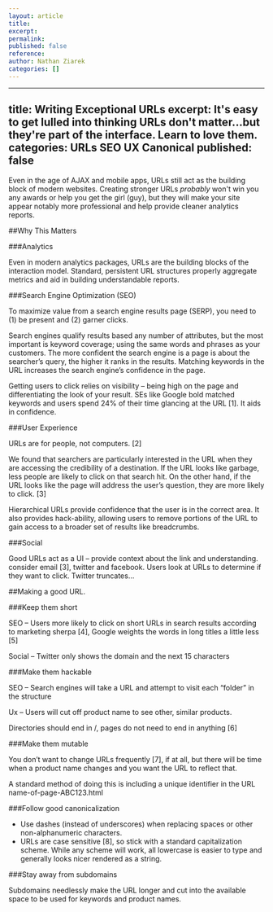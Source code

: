 ```yaml
---
layout: article
title: 
excerpt: 
permalink: 
published: false
reference: 
author: Nathan Ziarek
categories: []
---
```




---
title: Writing Exceptional URLs
excerpt: It's easy to get lulled into thinking URLs don't matter...but they're part of the interface. Learn to love them.
categories: URLs SEO UX Canonical
published: false
---

Even in the age of AJAX and mobile apps, URLs still act as the building block of modern websites. Creating stronger URLs *probably* won't win you any awards or help you get the girl (guy), but they will make your site appear notably more professional and help provide cleaner analytics reports.

##Why This Matters

###Analytics

Even in modern analytics packages, URLs are the building blocks of the interaction model. Standard, persistent URL structures properly aggregate metrics and aid in building understandable reports.

###Search Engine Optimization (SEO)

To maximize value from a search engine results page (SERP), you need to (1) be present and (2) garner clicks.

Search engines qualify results based any number of attributes, but the most important is keyword coverage; using the same words and phrases as your customers. The more confident the search engine is a page is about the searcher’s query, the higher it ranks in the results. Matching keywords in the URL increases the search engine’s confidence in the page.

Getting users to click relies on visibility – being high on the page and differentiating the look of your result. SEs like Google bold matched keywords and users spend 24% of their time glancing at the URL [1]. It aids in confidence.

###User Experience

URLs are for people, not computers. [2]

We found that searchers are particularly interested in the URL when they are accessing the credibility of a destination. If the URL looks like garbage, less people are likely to click on that search hit. On the other hand, if the URL looks like the page will address the user’s question, they are more likely to click. [3]

Hierarchical URLs provide confidence that the user is in the correct area. It also provides hack-ability, allowing users to remove portions of the URL to gain access to a broader set of results like breadcrumbs.

###Social

Good URLs act as a UI – provide context about the link and understanding. consider email [3], twitter and facebook. Users look at URLs to determine if they want to click. Twitter truncates...

##Making a good URL.

###Keep them short

SEO – Users more likely to click on short URLs in search results according to marketing sherpa [4], Google weights the words in long titles a little less [5]

Social – Twitter only shows the domain and the next 15 characters

###Make them hackable

SEO – Search engines will take a URL and attempt to visit each “folder” in the structure

Ux – Users will cut off product name to see other, similar products.

Directories should end in /, pages do not need to end in anything [6]

###Make them mutable

You don’t want to change URLs frequently [7], if at all, but there will be time when a product name changes and you want the URL to reflect that.

A standard method of doing this is including a unique identifier in the URL name-of-page-ABC123.html

###Follow good canonicalization

 * Use dashes (instead of underscores) when replacing spaces or other non-alphanumeric characters.
 * URLs are case sensitive [8], so stick with a standard capitalization scheme. While any scheme will work, all lowercase is easier to type and generally looks nicer rendered as a string.

###Stay away from subdomains

Subdomains needlessly make the URL longer and cut into the available space to be used for keywords and product names.

<!--
/catalog/name-of-product-uniqueid
URL Filenames Are Dynamically Generated
Manually creating URLs for all products in a non-starter due to the sheer size of the catalogs. For keyword-rich URLs to realistically work, they will need to be dynamically generated.

Manually creating URLs is a non-starter due to the sheer size of the catalog. URLs for products and categories should be dynamically driven according to the following algorithm:
Remove all non-alphanumeric characters (except dashes); Crush multiple spaces to one space; Replace spaces with dashes; append product id to end
URLs should be editable
I’ve seen time where automatic URLs create embarrassing or incorrect descritions. The that end, URLs should be editable. Past URLs should 301 redirect to the new URL.



You don’t want to edit them often—ideally at all—since every new URL will require time to get back to the SEO ranking of the last one, but manually creating URL
Define top-level category by site hierarchy
• Catalog -- /catalog/name-of-product OR Product /product/name-of-product
•	Category -- /category/healthcare/blood-pressure-cuffs
•	Invoice -- /invoice/invoice-number
•	Order History – /order-history/po-number
•	Search -- /search



Domain Name
Stick with custom domain name instead of a subdomain
Folder Structure
We need to consider what data we might want to grab out of a URL. Do we care about manufacturers or catalogs?
/catalog/dsef/title-of-product   vs   /3m/legal-pad
File Name
Don’t add an “.html” to the end. Strip out all unnecessary words (to, and, the). Place manufacturer name at the end “by Pancea”
Pages must exist at every level
Separate category structure from product structure from spend management structure

De-dupe – should we remove the same words if they occur repeatedly? i.e. http://www.medline.com/product/Excel-Extra-Wide-Wheelchairs/Extra-Wide/Bariatric/Z05-PF05040 -- favor the later version? http://www.medline.com/product/Excel-Wheelchairs/Extra-Wide/Bariatric/Z05-PF05040
 
Works Cited
[1] 	E. Cutrell and Z. Guan, "An eye-tracking study of information usage in Web search: Variations in target position and contextual snippet length," Microsoft Research, Redmond, 2007.
[2] 	A. Bonini, "URLs are for People, not Computers," 5 4 2013. [Online]. Available: http://www.not-implemented.com/urls-are-for-people-not-computers/. [Accessed 6 4 2013].
[3] 	J. Nielsen, "URL as UI," 21 3 1999. [Online]. Available: http://www.nngroup.com/articles/url-as-ui/. [Accessed 9 4 2013].
[4] 	Marketing Sherpa, "3,186 Search Marketers Reveal What Tactics Work & What Don't in SEM," 12 10 2007. [Online]. Available: http://www.marketingsherpa.com/article/3186-search-marketers-reveal-what. [Accessed 11 4 2013].
[5] 	S. Spencer, "Interview with Google’s Matt Cutts at Pubcon," 31 1 2008. [Online]. Available: http://www.stephanspencer.com/matt-cutts-interview/. [Accessed 11 4 2013].
[6] 	J. Jacek, "Clean URL Design - Best Practices," 12 5 2011. [Online]. Available: http://rield.com/how-to/url-design. [Accessed 15 4 2013].
[7] 	M. McGee, "7 Rules for Writing URLs," 9 6 2009. [Online]. Available: http://www.smallbusinesssem.com/7-rules-for-writing-urls/2043/. [Accessed 11 4 2013].
[8] 	J. Sherrod, "Case Sensitive URLs and SEO – Case Matters," 2 2013. [Online]. Available: http://www.searchdiscovery.com/blog/seo/case-sensitive-urls-and-seo-case-matters/. [Accessed 15 4 2013].
[9] 	T. Berners-Lee, "Cool URIs don't change," W3C, [Online]. Available: http://www.w3.org/Provider/Style/URI.html. [Accessed 1998].
[10] 	Google, 16 10 2012. [Online]. Available: http://support.google.com/webmasters/bin/answer.py?hl=en&answer=76329. [Accessed 8 4 2013].
-->
